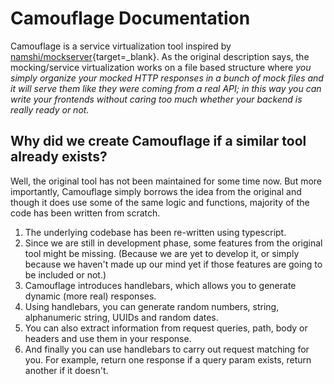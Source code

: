 # Camouflage Documentation

Camouflage is a service virtualization tool inspired by [namshi/mockserver](https://github.com/namshi/mockserver){target=\_blank}. As the original description says, the mocking/service virtualization works on a file based structure where _you simply organize your mocked HTTP responses in a bunch of mock files and it will serve them like they were coming from a real API; in this way you can write your frontends without caring too much whether your backend is really ready or not._

## Why did we create Camouflage if a similar tool already exists?

Well, the original tool has not been maintained for some time now. But more importantly, Camouflage simply borrows the idea from the original and though it does use some of the same logic and functions, majority of the code has been written from scratch.

1. The underlying codebase has been re-written using typescript.
2. Since we are still in development phase, some features from the original tool might be missing. (Because we are yet to develop it, or simply because we haven't made up our mind yet if those features are going to be included or not.)
3. Camouflage introduces handlebars, which allows you to generate dynamic (more real) responses.
4. Using handlebars, you can generate random numbers, string, alphanumeric string, UUIDs and random dates.
5. You can also extract information from request queries, path, body or headers and use them in your response.
6. And finally you can use handlebars to carry out request matching for you. For example, return one response if a query param exists, return another if it doesn't.
